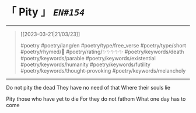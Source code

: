 # &#12300; Pity &#12301; *`EN#154`*

---

> [[2023-03-21|21/03/23]]
> 
> #poetry 
> #poetry/lang/en 
> #poetry/type/free_verse #poetry/type/short 
> #poetry/rhymed/🔴 
> #poetry/rating/✨✨✨✨✨ 
> #poetry/keywords/death #poetry/keywords/parable #poetry/keywords/existential #poetry/keywords/humanity #poetry/keywords/futility #poetry/keywords/thought-provoking #poetry/keywords/melancholy 

---

Do not pity the dead
They have no need of that
Where their souls lie

Pity those who have yet to die
For they do not fathom
What one day has to come